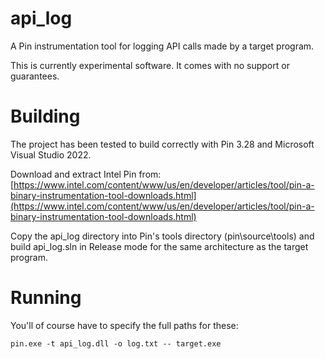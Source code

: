 # api_log

A Pin instrumentation tool for logging API calls made by a target program.

This is currently experimental software.  It comes with no support or guarantees.

# Building

The project has been tested to build correctly with Pin 3.28 and Microsoft Visual Studio 2022.

Download and extract Intel Pin from:  
[https://www.intel.com/content/www/us/en/developer/articles/tool/pin-a-binary-instrumentation-tool-downloads.html](https://www.intel.com/content/www/us/en/developer/articles/tool/pin-a-binary-instrumentation-tool-downloads.html)

Copy the api_log directory into Pin's tools directory (pin\source\tools\) and build api_log.sln in Release mode for the same architecture as the target program.

# Running

You'll of course have to specify the full paths for these:
```
pin.exe -t api_log.dll -o log.txt -- target.exe
```
